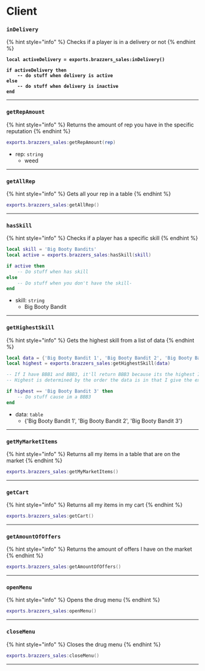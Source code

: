 # Client

### `inDelivery`

{% hint style="info" %}
Checks if a player is in a delivery or not
{% endhint %}

<pre class="language-lua"><code class="lang-lua"><strong>local activeDelivery = exports.brazzers_sales:inDelivery()
</strong><strong>
</strong><strong>if activeDelivery then
</strong><strong>    -- do stuff when delivery is active
</strong><strong>else
</strong><strong>    -- do stuff when delivery is inactive
</strong><strong>end
</strong></code></pre>

***

### `getRepAmount`

{% hint style="info" %}
Returns the amount of rep you have in the specific reputation
{% endhint %}

```lua
exports.brazzers_sales:getRepAmount(rep)
```

* rep: `string`
  * weed

***

### `getAllRep`

{% hint style="info" %}
Gets all your rep in a table
{% endhint %}

```lua
exports.brazzers_sales:getAllRep()
```

***

### `hasSkill`

{% hint style="info" %}
Checks if a player has a specific skill
{% endhint %}

```lua
local skill = 'Big Booty Bandits'
local active = exports.brazzers_sales:hasSkill(skill)

if active then
    -- Do stuff when has skill
else
    -- Do stuff when you don't have the skill-
end
```

* skill: `string`
  * Big Booty Bandit

***

### `getHighestSkill`

{% hint style="info" %}
Gets the highest skill from a list of data
{% endhint %}

```lua
local data = {'Big Booty Bandit 1', 'Big Booty Bandit 2', 'Big Booty Bandit 3'}
local highest = exports.brazzers_sales:getHighestSkill(data)

-- If I have BBB1 and BBB3, it'll return BBB3 because its the highest I have.
-- Highest is determined by the order the data is in that I give the export.

if highest == 'Big Booty Bandit 3' then
    -- Do stuff cause im a BBB3
end
```

* data: `table`
  * {'Big Booty Bandit 1', 'Big Booty Bandit 2', 'Big Booty Bandit 3'}

***

### `getMyMarketItems`

{% hint style="info" %}
Returns all my items in a table that are on the market
{% endhint %}

```lua
exports.brazzers_sales:getMyMarketItems()
```

***

### `getCart`

{% hint style="info" %}
Returns all my items in my cart
{% endhint %}

```lua
exports.brazzers_sales:getCart()
```

***

### `getAmountOfOffers`

{% hint style="info" %}
Returns the amount of offers I have on the market
{% endhint %}

```lua
exports.brazzers_sales:getAmountOfOffers()
```

***

### `openMenu`

{% hint style="info" %}
Opens the drug menu
{% endhint %}

```lua
exports.brazzers_sales:openMenu()
```

***

### `closeMenu`

{% hint style="info" %}
Closes the drug menu
{% endhint %}

```lua
exports.brazzers_sales:closeMenu()
```

***
